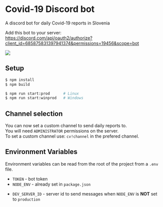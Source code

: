 # Covid-19 Discord bot

A discord bot for daily Covid-19 reports in Slovenia

Add this bot to your server:  
https://discord.com/api/oauth2/authorize?client_id=685875831397941374&permissions=19456&scope=bot

<img src="docs/screenshot.png">

## Setup

```bash
$ npm install
$ npm build

$ npm run start:prod      # Linux
$ npm run start:winprod   # Windows
```

## Channel selection

You can now set a custom channel to send daily reports to.  
You will need `ADMINISTRATOR` permissions on the server.  
To set a custom channel use: `cv!channel` in the prefered channel.

## Environment Variables

Environment variables can be read from the root of the project from a `.env` file.

- `TOKEN` - bot token
- `NODE_ENV` - already set in `package.json`

* `DEV_SERVER_ID` - server id to send messages when `NODE_ENV` is **NOT** set to `production`
